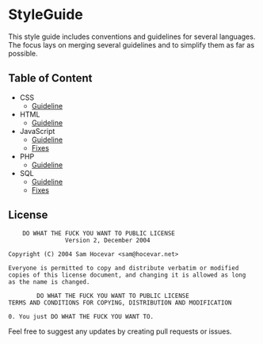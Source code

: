 # StyleGuide

This style guide includes conventions and guidelines for several languages. 
The focus lays on merging several guidelines and to simplify them as far as possible.

## Table of Content

- CSS
    - [Guideline](CSS/Guideline.md)
- HTML
    - [Guideline](HTML/Guideline.md)
- JavaScript
    - [Guideline](JavaScript/Guideline.md)
    - [Fixes](JavaScript/Fixes.md)
- PHP
    - [Guideline](PHP/Guideline.md)
- SQL
    - [Guideline](SQL/Guideline.md)
    - [Fixes](SQL/Fixes.md)



## License


        DO WHAT THE FUCK YOU WANT TO PUBLIC LICENSE 
                    Version 2, December 2004 

    Copyright (C) 2004 Sam Hocevar <sam@hocevar.net> 

    Everyone is permitted to copy and distribute verbatim or modified 
    copies of this license document, and changing it is allowed as long 
    as the name is changed. 

            DO WHAT THE FUCK YOU WANT TO PUBLIC LICENSE 
    TERMS AND CONDITIONS FOR COPYING, DISTRIBUTION AND MODIFICATION 

    0. You just DO WHAT THE FUCK YOU WANT TO.


Feel free to suggest any updates by creating pull requests or issues. 
